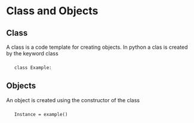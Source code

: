 # Class and Objects

## Class
A class is a code template for creating objects. In python a clas is created by the keyword class
###
       class Example:

## Objects
An object is created using the constructor of the class
###
       Instance = example()